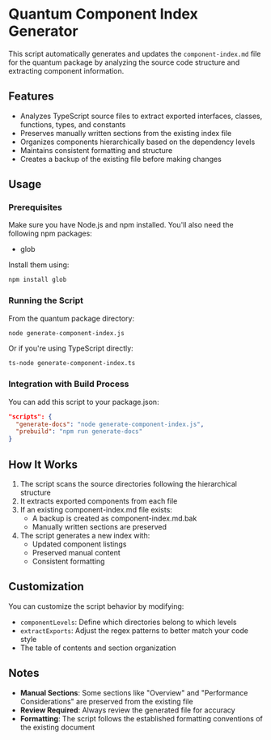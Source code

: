 # Quantum Component Index Generator

This script automatically generates and updates the `component-index.md` file for the quantum package by analyzing the source code structure and extracting component information.

## Features

- Analyzes TypeScript source files to extract exported interfaces, classes, functions, types, and constants
- Preserves manually written sections from the existing index file
- Organizes components hierarchically based on the dependency levels
- Maintains consistent formatting and structure
- Creates a backup of the existing file before making changes

## Usage

### Prerequisites

Make sure you have Node.js and npm installed. You'll also need the following npm packages:
- glob

Install them using:
```bash
npm install glob
```

### Running the Script

From the quantum package directory:

```bash
node generate-component-index.js
```

Or if you're using TypeScript directly:

```bash
ts-node generate-component-index.ts
```

### Integration with Build Process

You can add this script to your package.json:

```json
"scripts": {
  "generate-docs": "node generate-component-index.js",
  "prebuild": "npm run generate-docs"
}
```

## How It Works

1. The script scans the source directories following the hierarchical structure
2. It extracts exported components from each file
3. If an existing component-index.md file exists:
   - A backup is created as component-index.md.bak
   - Manually written sections are preserved
4. The script generates a new index with:
   - Updated component listings
   - Preserved manual content
   - Consistent formatting

## Customization

You can customize the script behavior by modifying:

- `componentLevels`: Define which directories belong to which levels
- `extractExports`: Adjust the regex patterns to better match your code style
- The table of contents and section organization

## Notes

- **Manual Sections**: Some sections like "Overview" and "Performance Considerations" are preserved from the existing file
- **Review Required**: Always review the generated file for accuracy
- **Formatting**: The script follows the established formatting conventions of the existing document

